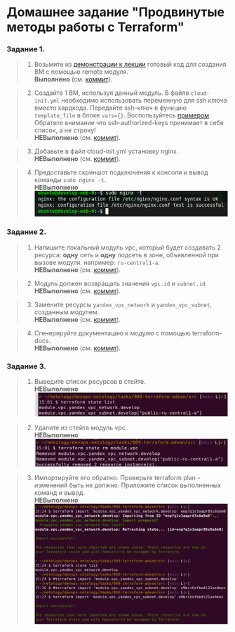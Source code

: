 # Домашнее задание "Продвинутые методы работы с Terraform"

### Задание 1.

> 1. Возьмите из [демонстрации к лекции](https://github.com/netology-code/ter-homeworks/tree/main/04/demonstration1) готовый код для создания ВМ с помощью remote модуля.  
**Выполнено** (см. [коммит](https://github.com/ipodovalov/devops-netology/commit/212888c)).

> 2. Создайте 1 ВМ, используя данный модуль. В файле `cloud-init.yml` необходимо использовать переменную для ssh ключа вместо хардкода. Передайте ssh-ключ в функцию `template_file` в блоке `vars={}`. Воспользуйтесь [примером](https://grantorchard.com/dynamic-cloudinit-content-with-terraform-file-templates/). Обратите внимание что ssh-authorized-keys принимает в себя список, а не строку!  
**НЕВыполнено** (см. [коммит](https://github.com/ipodovalov/devops-netology/commit/)).

> 3. Добавьте в файл cloud-init.yml установку nginx.  
**НЕВыполнено** (см. [коммит](https://github.com/ipodovalov/devops-netology/commit/)).

> 4. Предоставьте скриншот подключения к консоли и вывод команды `sudo nginx -t`.  
**НЕВыполнено**   
![demo](./1.png)

### Задание 2.

> 1. Напишите локальный модуль vpc, который будет создавать 2 ресурса: **одну** сеть и **одну** подсеть в зоне, объявленной при вызове модуля. например: `ru-central1-a`.  
**НЕВыполнено** (см. [коммит](https://github.com/ipodovalov/devops-netology/commit/)).

> 2. Модуль должен возвращать значения `vpc.id` и `subnet.id`  
**НЕВыполнено** (см. [коммит](https://github.com/ipodovalov/devops-netology/commit/)).

> 3. Замените ресурсы `yandex_vpc_network` и `yandex_vpc_subnet`, созданным модулем.  
**НЕВыполнено** (см. [коммит](https://github.com/ipodovalov/devops-netology/commit/)).

> 4. Сгенерируйте документацию к модулю с помощью terraform-docs.  
**НЕВыполнено** (см. [коммит](https://github.com/ipodovalov/devops-netology/commit/)).

### Задание 3.

> 1. Выведите список ресурсов в стейте.  
**НЕВыполнено**  
![demo](./2.png)

> 2. Удалите из стейта модуль vpc.  
**НЕВыполнено**  
![demo](./3.png)

> 3. Импортируйте его обратно. Проверьте terraform plan - изменений быть не должно. Приложите список выполненных команд и вывод.  
**НЕВыполнено**  
![demo](./4.png)
